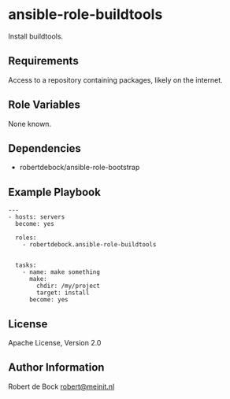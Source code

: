 ansible-role-buildtools
=========

Install buildtools.

Requirements
------------

Access to a repository containing packages, likely on the internet.

Role Variables
--------------

None known.

Dependencies
------------

- robertdebock/ansible-role-bootstrap

Example Playbook
----------------

```
---
- hosts: servers
  become: yes

  roles:
    - robertdebock.ansible-role-buildtools


  tasks:
    - name: make something
      make:
        chdir: /my/project
        target: install
      become: yes
```

License
-------

Apache License, Version 2.0

Author Information
------------------

Robert de Bock <robert@meinit.nl>
